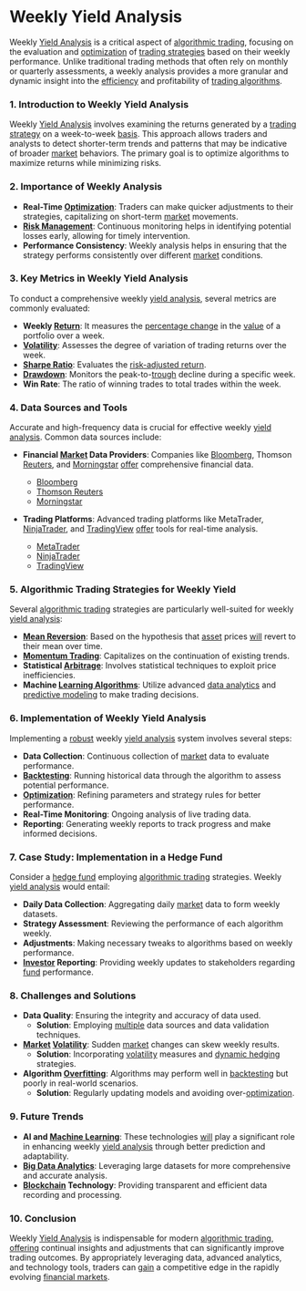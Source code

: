 # Weekly Yield Analysis

Weekly [Yield Analysis](../y/yield_analysis.md) is a critical aspect of [algorithmic trading](../a/algorithmic_trading.md), focusing on the evaluation and [optimization](../o/optimization.md) of [trading strategies](../t/trading_strategies.md) based on their weekly performance. Unlike traditional trading methods that often rely on monthly or quarterly assessments, a weekly analysis provides a more granular and dynamic insight into the [efficiency](../e/efficiency.md) and profitability of [trading algorithms](../t/trading_algorithms.md).

### 1. Introduction to Weekly Yield Analysis

Weekly [Yield Analysis](../y/yield_analysis.md) involves examining the returns generated by a [trading strategy](../t/trading_strategy.md) on a week-to-week [basis](../b/basis.md). This approach allows traders and analysts to detect shorter-term trends and patterns that may be indicative of broader [market](../m/market.md) behaviors. The primary goal is to optimize algorithms to maximize returns while minimizing risks.

### 2. Importance of Weekly Analysis

- **Real-Time [Optimization](../o/optimization.md)**: Traders can make quicker adjustments to their strategies, capitalizing on short-term [market](../m/market.md) movements.
- **[Risk Management](../r/risk_management.md)**: Continuous monitoring helps in identifying potential losses early, allowing for timely intervention.
- **Performance Consistency**: Weekly analysis helps in ensuring that the strategy performs consistently over different [market](../m/market.md) conditions.

### 3. Key Metrics in Weekly Yield Analysis

To conduct a comprehensive weekly [yield analysis](../y/yield_analysis.md), several metrics are commonly evaluated:

- **Weekly [Return](../r/return.md)**: It measures the [percentage change](../p/percentage_change.md) in the [value](../v/value.md) of a portfolio over a week.
- **[Volatility](../v/volatility.md)**: Assesses the degree of variation of trading returns over the week.
- **[Sharpe Ratio](../s/sharpe_ratio.md)**: Evaluates the [risk-adjusted return](../r/risk-adjusted_return.md).
- **[Drawdown](../d/drawdown.md)**: Monitors the peak-to-[trough](../t/trough.md) decline during a specific week.
- **Win Rate**: The ratio of winning trades to total trades within the week.

### 4. Data Sources and Tools

Accurate and high-frequency data is crucial for effective weekly [yield analysis](../y/yield_analysis.md). Common data sources include:

- **Financial [Market](../m/market.md) Data Providers**: Companies like [Bloomberg](../b/bloomberg.md), Thomson [Reuters](../r/reuters.md), and [Morningstar](../m/morningstar.md) [offer](../o/offer.md) comprehensive financial data.
  - [Bloomberg](https://www.bloomberg.com)
  - [Thomson Reuters](https://www.refinitiv.com)
  - [Morningstar](https://www.morningstar.com)

- **Trading Platforms**: Advanced trading platforms like MetaTrader, [NinjaTrader](../n/ninjatrader.md), and [TradingView](../t/tradingview.md) [offer](../o/offer.md) tools for real-time analysis.
  - [MetaTrader](https://www.metatrader4.com)
  - [NinjaTrader](https://ninjatrader.com)
  - [TradingView](https://www.tradingview.com)

### 5. Algorithmic Trading Strategies for Weekly Yield

Several [algorithmic trading](../a/algorithmic_trading.md) strategies are particularly well-suited for weekly [yield analysis](../y/yield_analysis.md):

- **[Mean Reversion](../m/mean_reversion.md)**: Based on the hypothesis that [asset](../a/asset.md) prices [will](../w/will.md) revert to their mean over time.
- **[Momentum Trading](../m/momentum_trading.md)**: Capitalizes on the continuation of existing trends.
- **Statistical [Arbitrage](../a/arbitrage.md)**: Involves statistical techniques to exploit price inefficiencies.
- **Machine [Learning Algorithms](../l/learning_algorithms_in_trading.md)**: Utilize advanced [data analytics](../d/data_analytics.md) and [predictive modeling](../p/predictive_modeling.md) to make trading decisions.

### 6. Implementation of Weekly Yield Analysis

Implementing a [robust](../r/robust.md) weekly [yield analysis](../y/yield_analysis.md) system involves several steps:

- **Data Collection**: Continuous collection of [market](../m/market.md) data to evaluate performance.
- **[Backtesting](../b/backtesting.md)**: Running historical data through the algorithm to assess potential performance.
- **[Optimization](../o/optimization.md)**: Refining parameters and strategy rules for better performance.
- **Real-Time Monitoring**: Ongoing analysis of live trading data.
- **Reporting**: Generating weekly reports to track progress and make informed decisions.

### 7. Case Study: Implementation in a Hedge Fund

Consider a [hedge fund](../h/hedge_fund.md) employing [algorithmic trading](../a/algorithmic_trading.md) strategies. Weekly [yield analysis](../y/yield_analysis.md) would entail:

- **Daily Data Collection**: Aggregating daily [market](../m/market.md) data to form weekly datasets.
- **Strategy Assessment**: Reviewing the performance of each algorithm weekly.
- **Adjustments**: Making necessary tweaks to algorithms based on weekly performance.
- **[Investor](../i/investor.md) Reporting**: Providing weekly updates to stakeholders regarding [fund](../f/fund.md) performance.

### 8. Challenges and Solutions

- **Data Quality**: Ensuring the integrity and accuracy of data used.
  - **Solution**: Employing [multiple](../m/multiple.md) data sources and data validation techniques.
- **[Market](../m/market.md) [Volatility](../v/volatility.md)**: Sudden [market](../m/market.md) changes can skew weekly results.
  - **Solution**: Incorporating [volatility](../v/volatility.md) measures and [dynamic hedging](../d/dynamic_hedging.md) strategies.
- **Algorithm [Overfitting](../o/overfitting.md)**: Algorithms may perform well in [backtesting](../b/backtesting.md) but poorly in real-world scenarios.
  - **Solution**: Regularly updating models and avoiding over-[optimization](../o/optimization.md).

### 9. Future Trends

- **AI and [Machine Learning](../m/machine_learning.md)**: These technologies [will](../w/will.md) play a significant role in enhancing weekly [yield analysis](../y/yield_analysis.md) through better prediction and adaptability.
- **[Big Data Analytics](../b/big_data_analytics_in_trading.md)**: Leveraging large datasets for more comprehensive and accurate analysis.
- **[Blockchain](../b/blockchain_in_trading.md) Technology**: Providing transparent and efficient data recording and processing.

### 10. Conclusion

Weekly [Yield Analysis](../y/yield_analysis.md) is indispensable for modern [algorithmic trading](../a/algorithmic_trading.md), [offering](../o/offering.md) continual insights and adjustments that can significantly improve trading outcomes. By appropriately leveraging data, advanced analytics, and technology tools, traders can [gain](../g/gain.md) a competitive edge in the rapidly evolving [financial markets](../f/financial_market.md).
